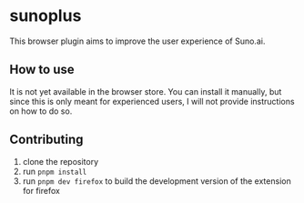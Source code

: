 # sunoplus

This browser plugin aims to improve the user experience of Suno.ai.

## How to use
It is not yet available in the browser store. You can install it manually, but since this is only meant for experienced users, I will not provide instructions on how to do so.

## Contributing

1. clone the repository
2. run `pnpm install`
3. run `pnpm dev firefox` to build the development version of the extension for firefox

